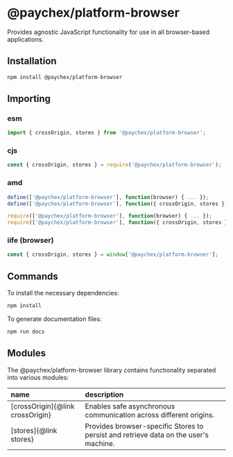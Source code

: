 # @paychex/platform-browser

Provides agnostic JavaScript functionality for use in all browser-based applications.

## Installation

```bash
npm install @paychex/platform-browser
```

## Importing

### esm

```js
import { crossOrigin, stores } from '@paychex/platform-browser';
```

### cjs

```js
const { crossOrigin, stores } = require('@paychex/platform-browser');
```

### amd

```js
define(['@paychex/platform-browser'], function(browser) { ... });
define(['@paychex/platform-browser'], function({ crossOrigin, stores }) { ... });
```

```js
require(['@paychex/platform-browser'], function(browser) { ... });
require(['@paychex/platform-browser'], function({ crossOrigin, stores }) { ... });
```

### iife (browser)

```js
const { crossOrigin, stores } = window['@paychex/platform-browser'];
```

## Commands

To install the necessary dependencies:

```bash
npm install
```

To generate documentation files:

```bash
npm run docs
```

## Modules

The @paychex/platform-browser library contains functionality separated into various modules:

name | description
:--- | :---
[crossOrigin]{@link crossOrigin} | Enables safe asynchronous communication across different origins.
[stores]{@link stores} | Provides browser-specific Stores to persist and retrieve data on the user's machine.
